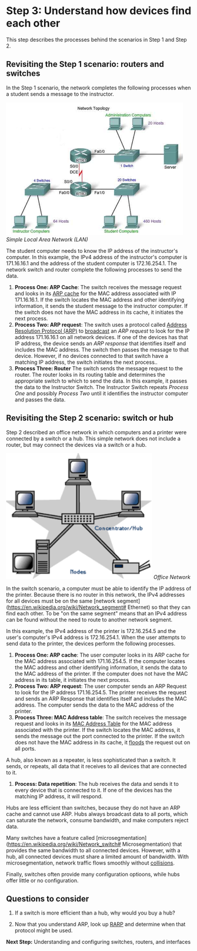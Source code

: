 # Step 3: Understand how devices find each other

This step describes the processes behind the scenarios in Step 1 and Step 2.

## Revisiting the Step 1 scenario: routers and switches

In the Step 1 scenario, the network completes the following processes when a student sends a message to the instructor.

![](assets/images/the-network.png)
*Simple Local Area Network (LAN)*

The student computer needs to know the IP address of the instructor's computer. In this example, the IPv4 address of the instructor's computer is 171.16.16.1 and the address of the student computer is 172.16.254.1. The network switch and router complete the following processes to send the data.

1. **Process One: ARP Cache**: The switch receives the message request and looks in its [ARP cache](http://networkengineering.stackexchange.com/questions/5023/what-is-the-main-purposes-of-arp-cache-in-the-switch) for the MAC address associated with IP 171.16.16.1. If the switch locates the MAC address and other identifying information, it sends the student message to the instructor computer. If the switch does not have the MAC address in its cache, it initiates the next process.
2. **Process Two: ARP request**: The switch uses a protocol called [Address Resolution Protocol (ARP)](https://en.wikipedia.org/wiki/Address_Resolution_Protocol) to [broadcast](https://en.wikipedia.org/wiki/Broadcasting_%28networking%29) an *ARP request* to look for the IP address 171.16.16.1 on all network devices. If one of the devices has that IP address, the device sends an *ARP response* that identifies itself and includes the MAC address. The switch then passes the message to that device. However, if no devices connected to that switch have a matching IP address, the switch initiates the next process..
3. **Process Three: Router** The switch sends the message request to the router. The router looks in its routing table and determines the appropriate switch to which to send the data. In this example, it passes the data to the Instructor Switch. The Instructor Switch repeats *Process One* and possibly *Process Two* until it identifies the instructor computer and passes the data.

## Revisiting the Step 2 scenario: switch or hub

Step 2 described an office network in which computers and a printer were connected by a switch or a hub. This simple network does not include a router, but may connect the devices via a switch or a hub.

![](assets/images/office-network.png)
*Office Network*

In the switch scenario, a computer must be able to identify the IP address of the printer. Because there is no router in this network, the IPv4 addresses for all devices must be on the same [network segment](https://en.wikipedia.org/wiki/Network_segment# Ethernet) so that they can find each other.  To be "on the same segment" means that an IPv4 address can be found without the need to route to another network segment.

In this example, the IPv4 address of the printer is 172.16.254.5 and the user's computer's IPv4 address is 172.16.254.1. When the user attempts to send data to the printer, the devices perform the following processes.

1. **Process One: ARP cache**: The user computer looks in its ARP cache for the MAC address associated with 171.16.254.5. If the computer locates the MAC address and other identifying information, it sends the data to the MAC address of the printer. If the computer does not have the MAC address in its table, it initiates the next process.
1. **Process Two: ARP request**: The user computer sends an ARP Request to look for the IP address 171.16.254.5. The printer receives the request and sends an ARP Response that identifies itself and includes the MAC address. The computer sends the data to the MAC address of the printer.
1. **Process Three: MAC Address table**: The switch receives the message request and looks in its [MAC Address Table](https://en.wikipedia.org/wiki/Forwarding_information_base) for the MAC address associated with the printer. If the switch locates the MAC address, it sends the message out the port connected to the printer. If the switch does not have the MAC address in its cache, it [floods](https://en.wikipedia.org/wiki/Unicast_flood) the request out on all ports. 

A hub, also known as a repeater, is less sophisticated than a switch. It sends, or repeats, all data that it receives to all devices that are connected to it.

1. **Process: Data repetition**: The hub receives the data and sends it to every device that is connected to it. If one of the devices has the matching IP address, it will respond.

Hubs are less efficient than switches, because they do not have an ARP cache and cannot use ARP. Hubs always broadcast data to all ports, which can saturate the network, consume bandwidth, and make computers reject data.

Many switches have a feature called [microsegmentation](https://en.wikipedia.org/wiki/Network_switch# Microsegmentation) that provides the same bandwidth to all connected devices. However, with a hub, all connected devices must share a limited amount of bandwidth. With microsegmentation, network traffic flows smoothly without [collisions](http://searchnetworking.techtarget.com/definition/collision).

Finally, switches often provide many configuration optioons, while hubs offer little or no configuration.

## Questions to consider

1. If a switch is more efficient than a hub, why would you buy a hub?

2. Now that you understand ARP, look up [RARP](http://searchnetworking.techtarget.com/definition/Reverse-Address-Resolution-Protocol) and determine when that protocol might be used.

**Next Step:**  Understanding and configuring switches, routers, and interfaces

